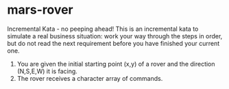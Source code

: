 # mars-rover

Incremental Kata - no peeping ahead!
This is an incremental kata to simulate a real business situation: work your way through the steps in order, but do not read the next requirement before you have finished your current one.

1. You are given the initial starting point (x,y) of a rover and the direction (N,S,E,W) it is facing.
2. The rover receives a character array of commands.